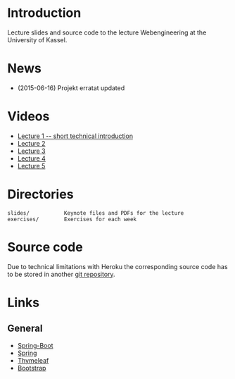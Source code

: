 # Introduction

Lecture slides and source code to the lecture Webengineering at the University of Kassel.

# News

- (2015-06-16) Projekt erratat updated

# Videos

- [Lecture 1 -- short technical introduction](https://www.youtube.com/watch?v=frDUiyJ7hDk)
- [Lecture 2](https://www.youtube.com/watch?v=BNcWfW0yyVk)
- [Lecture 3](https://www.youtube.com/watch?v=te5xsNmowb4)
- [Lecture 4](https://www.youtube.com/watch?v=7ismWCTc-r0)
- [Lecture 5](https://www.youtube.com/watch?v=OdYsEbu0Pjw)

# Directories

    slides/           Keynote files and PDFs for the lecture
    exercises/        Exercises for each week

# Source code

Due to technical limitations with Heroku the corresponding source code has to be stored in another [git repository](https://github.com/micromata/webengineering-2015-ss-demo).

# Links

## General

- [Spring-Boot](http://docs.spring.io/spring-boot/docs/1.2.4.BUILD-SNAPSHOT/reference/htmlsingle/)
- [Spring](https://spring.io/)
- [Thymeleaf](http://www.thymeleaf.org/)
- [Bootstrap](http://getbootstrap.com)
